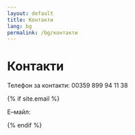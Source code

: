 ```yaml
---
layout: default
title: Контакти
lang: bg
permalink: /bg/контакти
---
```

<h1 class="title">Контакти</h1>
<div class="clear"></div>
<p>Телефон за контакти: 00359 899 94 11 38</p>
{% if site.email %}
<p>Е&ndash;майл: <span id="emailContainer"></span></p>
<script type="text/javascript">
  {% assign email = site.email|split: '@' %}
  var a = document.createElement('a');
  a.href = 'mailto:';
  a.href += '{{ email[0] }}';
  a.href += '@';
  a.href += '{{ email[1] }}';
  a.innerHTML = '{{ email[0] }}';
  a.innerHTML += '@';
  a.innerHTML += '{{ email[1] }}';
  document.getElementById('emailContainer').appendChild(a);
</script>
{% endif %}